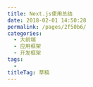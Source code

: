 ```yaml
---
title: Next.js使用总结
date: 2018-02-01 14:50:28
permalink: /pages/2f50b6/
categories: 
  - 大前端
  - 应用框架
  - 开发框架
tags: 
  - 
titleTag: 草稿
---
```

